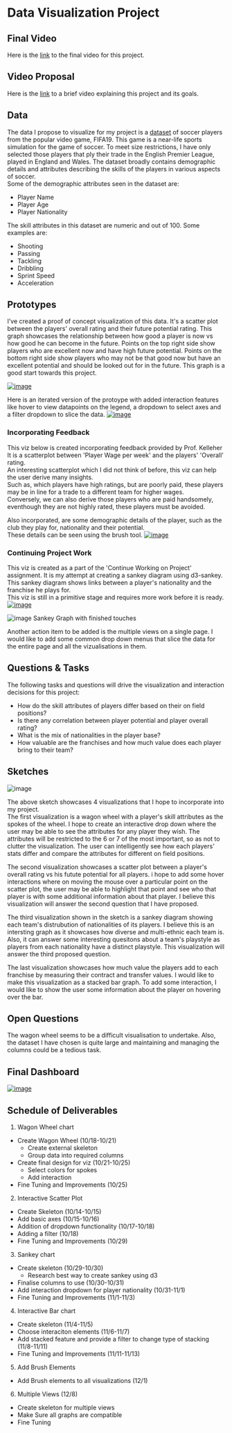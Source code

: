 # Data Visualization Project

## Final Video

Here is the [link](https://youtu.be/mZWYuUhQ8P4) to the final video for this project.

## Video Proposal

Here is the [link](https://drive.google.com/file/d/1qT7_e6ePWFEYIriSd-JZruZATct-db9m/view?usp=sharing) to a brief video explaining this project and its goals.

## Data

The data I propose to visualize for my project is a [dataset](https://gist.github.com/sitanshu1000/cf0eee9c4fb0a09fc96644650294c0eb) of soccer players from the popular video game, FIFA19. This game is a near-life sports simulation for the game of soccer. To meet size restrictions, I have only selected those players that ply their trade in the English Premier League, played in England and Wales. The dataset broadly contains demographic details and attributes describing the skills of the players in various aspects of soccer.    
Some of the demographic attributes seen in the dataset are:
 * Player Name
 * Player Age
 * Player Nationality    

The skill attributes in this dataset are numeric and out of 100. Some examples are:    
 * Shooting
 * Passing
 * Tackling
 * Dribbling
 * Sprint Speed
 * Acceleration    

## Prototypes

I’ve created a proof of concept visualization of this data. It's a scatter plot between the players' overall rating and their future potential rating. This graph showcases the relationship between how good a player is now vs how good he can become in the future. Points on the top right side show players who are excellent now and have high future potential. Points on the bottom right side show players who may not be that good now but have an excellent potential and should be looked out for in the future. This graph is a good start towards this project.

[![image](https://raw.githubusercontent.com/sitanshu1000/dataviz-project-template-proposal/master/Images/prototype.png)](https://vizhub.com/sitanshu1000/da49904037a14cabbc849a2202f4db16)


Here is an iterated version of the protoype with added interaction features like hover to view datapoints on the legend, a dropdown to select axes and a filter dropdown to slice the data.
[![image](https://raw.githubusercontent.com/sitanshu1000/Data-Visualization-Project/master/Images/Prototype%20advanced.png)](https://vizhub.com/sitanshu1000/a309b39d47f342fc958e602cd49b014b)

### Incorporating Feedback
This viz below is created incorporating feedback provided by Prof. Kelleher    
It is a scatterplot between 'Player Wage per week' and the players' 'Overall' rating.    
An interesting scatterplot which I did not think of before, this viz can help the user derive many insights.    
Such as, which players have high ratings, but are poorly paid, these players may be in line for a trade to a different team for higher wages.    
Conversely, we can also derive those players who are paid handsomely, eventhough they are not highly rated, these players must be avoided.    

Also incorporated, are some demographic details of the player, such as the club they play for, nationality and their potential.    
These details can be seen using the brush tool.
[![image](https://raw.githubusercontent.com/sitanshu1000/Data-Visualization-Project/master/Images/Feedback.png)](https://vizhub.com/sitanshu1000/b29cb18adcc04ed0ad823e79238e86c7)

### Continuing Project Work
This viz is created as a part of the 'Continue Working on Project' assignment. 
It is my attempt at creating a sankey diagram using d3-sankey.  
This sankey diagram shows links between a player's nationality and the franchise he plays for.     
This viz is still in a primitive stage and requires more work before it is ready.
[![image](https://raw.githubusercontent.com/sitanshu1000/Data-Visualization-Project/master/Images/Sankey.png)](https://vizhub.com/sitanshu1000/1043ca12b6894624aa05c51f4a6b34e0)   

![image](https://raw.githubusercontent.com/sitanshu1000/Data-Visualization-Project/master/Images/final_sankey.png)
Sankey Graph with finished touches 

Another action item to be added is the multiple views on a single page. I would like to add some common drop down menus that slice the data for the entire page and all the vizualisations in them.    

## Questions & Tasks

The following tasks and questions will drive the visualization and interaction decisions for this project:

 * How do the skill attributes of players differ based on their on field positions?
 * Is there any correlation between player potential and player overall rating?
 * What is the mix of nationalities in the player base?
 * How valuable are the franchises and how much value does each player bring to their team?

## Sketches

![image](https://raw.githubusercontent.com/sitanshu1000/dataviz-project-template-proposal/master/Images/viz_sketch.jpg)

The above sketch showcases 4 visualizations that I hope to incorporate into my project.  
The first visualization is a wagon wheel with a player's skill attributes as the spokes of the wheel. I hope to create an interactive drop down where the user may be able to see the attributes for any player they wish. The attributes will be restricted to the 6 or 7 of the most important, so as not to clutter the visualization. The user can intelligently see how each players' stats differ and compare the attributes for different on field positions.    


The second visualization showcases a scatter plot between a player's overall rating vs his futute potential for all players. i hope to add some hover interactions where on moving the mouse over a particular point on the scatter plot, the user may be able to highlight that point and see who that player is with some additional information about that player. I believe this visualization will answer the second question that I have proposed.    


The third visualization shown in the sketch is a sankey diagram showing each team's distrubution of nationalities of its players. I believe this is an intersting graph as it showcases how diverse and multi-ethnic each team is. Also, it can answer some interesting quesitons about a team's playstyle as players from each nationality have a distinct playstyle. This visualization will answer the third proposed question.    


The last visualization showcases how much value the players add to each franchise by measuring their contract and transfer values. I would like to make this visualization as a stacked bar graph. To add some interaction, I would like to show the user some information about the player on hovering over the bar.    

## Open Questions

The wagon wheel seems to be a difficult visualisation to undertake. Also, the dataset I have chosen is quite large and maintaining and managing the columns could be a tedious task.

## Final Dashboard
[![image](https://raw.githubusercontent.com/sitanshu1000/Data-Visualization-Project/master/Images/Final%20Dashboard.png)](https://vizhub.com/sitanshu1000/0864dd23e2b14944af520402b2cd496b?file=index.html&mode=full)  

## Schedule of Deliverables

1.	Wagon Wheel chart	  	
   - Create Wagon Wheel	(10/18-10/21)
     - Create external skeleton  
     - Group data into required columns
   - Create final design for viz (10/21-10/25)
     - Select colors for spokes
     - Add interaction
   - Fine Tuning and Improvements	(10/25)
   
2.	Interactive Scatter Plot
   - Create Skeleton (10/14-10/15)
   - Add basic axes	(10/15-10/16)
   - Addition of dropdown functionality	(10/17-10/18)
   - Adding a filter	(10/18)
   - Fine Tuning and Improvements (10/29)
   
3.	Sankey chart
   - Create skeleton	(10/29-10/30)
     - Research best way to create sankey using d3
   - Finalise columns to use	(10/30-10/31)
   - Add interaction dropdown for player nationality (10/31-11/1)
   - Fine Tuning and Improvements (11/1-11/3)
   
4.	Interactive Bar chart					
   - Create skeleton (11/4-11/5)
   - Choose interaciton elements (11/6-11/7)
   - Add stacked feature and provide a filter to change type of stacking (11/8-11/11)
   - Fine Tuning and Improvements	(11/11-11/13)

5. Add Brush Elements
- Add Brush elements to all visualizations (12/1)

6. Multiple Views (12/8)
- Create skeleton for multiple views
- Make Sure all graphs are compatible
- Fine Tuning
